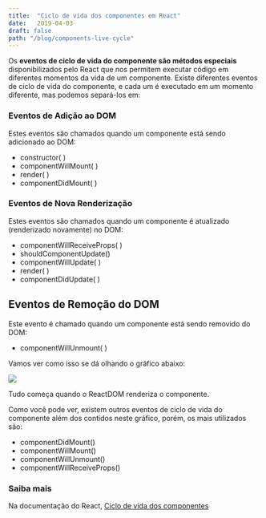 ```yaml
---
title:  "Ciclo de vida dos componentes em React"
date:   2019-04-03
draft: false
path: "/blog/components-live-cycle"
---
```


Os **eventos de ciclo de vida do componente são métodos especiais** disponibilizados pelo React que nos permitem executar código em diferentes momentos da vida de um componente.
Existe diferentes eventos de ciclo de vida do componente, e cada um é executado em um momento diferente, mas podemos separá-los em:

### Eventos de Adição ao DOM
Estes eventos são chamados quando um componente está sendo adicionado ao DOM:

* constructor( )
* componentWillMount( )
* render( )
* componentDidMount( )

### Eventos de Nova Renderização
Estes eventos são chamados quando um componente é atualizado (renderizado novamente) no DOM:

* componentWillReceiveProps( )
* shouldComponentUpdate()
* componentWillUpdate( )
* render( )
* componentDidUpdate( )

## Eventos de Remoção do DOM
Este evento é chamado quando um componente está sendo removido do DOM:

* componentWillUnmount( )

Vamos ver como isso se dá olhando o gráfico abaixo:


![](https://storage.cloud.google.com/enduring-tea-269022.appspot.com/blog/lifecycle-react-diagram.png)


Tudo começa quando o ReactDOM renderiza o componente.

Como você pode ver, existem outros eventos de ciclo de vida do componente além dos contidos neste gráfico, porém, os mais utilizados são:

* componentDidMount() 
* componentWillMount() 
* componentWillUnmount() 
* componentWillReceiveProps()

### Saiba mais

Na documentação do React, [Ciclo de vida dos componentes](https://pt-br.reactjs.org/docs/state-and-lifecycle.html#___gatsby)

